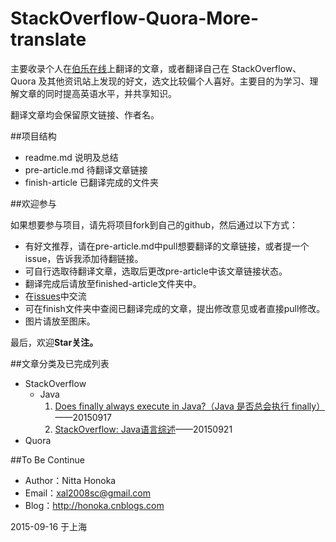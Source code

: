 # StackOverflow-Quora-More-translate
主要收录个人在[伯乐在线](http://www.jobbole.com/)上翻译的文章，或者翻译自己在 StackOverflow、Quora 及其他资讯站上发现的好文，选文比较偏个人喜好。主要目的为学习、理解文章的同时提高英语水平，并共享知识。

翻译文章均会保留原文链接、作者名。

##项目结构

- readme.md 说明及总结
- pre-article.md 待翻译文章链接
- finish-article 已翻译完成的文件夹

##欢迎参与

如果想要参与项目，请先将项目fork到自己的github，然后通过以下方式：
 
 - 有好文推荐，请在pre-article.md中pull想要翻译的文章链接，或者提一个issue，告诉我添加待翻链接。
 - 可自行选取待翻译文章，选取后更改pre-article中该文章链接状态。
 - 翻译完成后请放至finished-article文件夹中。
 - 在[issues](https://github.com/nitta-honoka/StackOverflow-Quora-More-translate/issues)中交流
 - 可在finish文件夹中查阅已翻译完成的文章，提出修改意见或者直接pull修改。
 - 图片请放至图床。
 
最后，欢迎**Star关注。**

##文章分类及已完成列表

- StackOverflow
	+ Java
   	    1. [Does finally always execute in Java?（Java 是否总会执行 finally）](https://github.com/nitta-honoka/StackOverflow-Quora-More-translate/blob/master/finished-article/Does-finally-always-execute-in-Java.md)——20150917  
   	    2. [StackOverflow: Java语言综述](https://github.com/nitta-honoka/StackOverflow-Quora-More-translate/blob/master/finished-article/StackOverflow-Java%20tag.md)——20150921
- Quora

##To Be Continue

- Author：Nitta Honoka
- Email：xal2008sc@gmail.com
- Blog：http://honoka.cnblogs.com

2015-09-16 于上海
